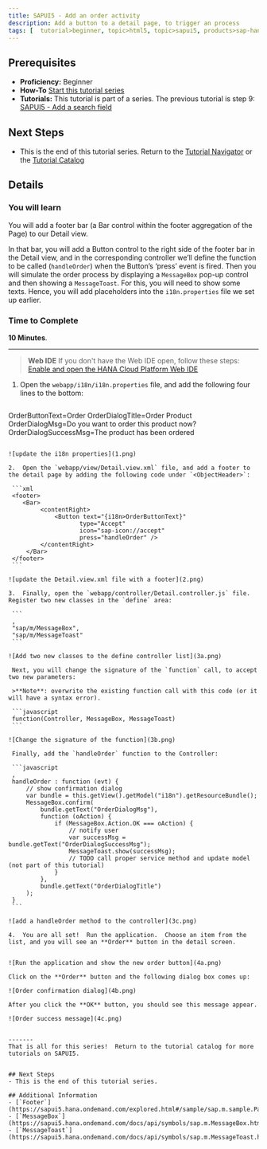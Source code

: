 ```yaml
---
title: SAPUI5 - Add an order activity
description: Add a button to a detail page, to trigger an process
tags: [  tutorial>beginner, topic>html5, topic>sapui5, products>sap-hana-cloud-platform ]
---
```

## Prerequisites  
- **Proficiency:** Beginner 
- **How-To** [Start this tutorial series](https://go.sap.com/developer/tutorials/sapui5-webide-open-webide.html)
- **Tutorials:** This tutorial is part of a series.  The previous tutorial is step 9: [SAPUI5 - Add a search field](http://go.sap.com/developer/tutorials/sapui5-webide-add-search-field.html)

## Next Steps
 - This is the end of this tutorial series.  Return to the [Tutorial Navigator](http://go.sap.com/developer/tutorial-navigator.html) or the [Tutorial Catalog](http://go.sap.com/developer/tutorials.html)

## Details
### You will learn  
You will add a footer bar (a Bar control within the footer aggregation of the Page) to our Detail view.  

In that bar, you will add a Button control to the right side of the footer bar in the Detail view, and in the corresponding controller we’ll define the function to be called (`handleOrder`) when the Button’s ‘press’ event is fired. Then you will simulate the order process by displaying a `MessageBox` pop-up control and then showing a `MessageToast`. For this, you will need to show some texts. Hence, you will add placeholders into the `i18n.properties` file we set up earlier. 

### Time to Complete
**10 Minutes**.

---
>  **Web IDE** If you don't have the Web IDE open, follow these steps: [Enable and open the HANA Cloud Platform Web IDE](https://go.sap.com/developer/tutorials/sapui5-webide-open-webide.html)


1.  Open the `webapp/i18n/i18n.properties` file, and add the following four lines to the bottom:

	```
OrderButtonText=Order
OrderDialogTitle=Order Product
OrderDialogMsg=Do you want to order this product now?OrderDialogSuccessMsg=The product has been ordered
   ```
   
   ![update the i18n properties](1.png)
   
2.  Open the `webapp/view/Detail.view.xml` file, and add a footer to the detail page by adding the following code under `<ObjectHeader>`:

	```xml
    <footer>	   <Bar>			<contentRight>				<Button text="{i18n>OrderButtonText}"	  	               type="Accept"		               icon="sap-icon://accept"		               press="handleOrder" />			</contentRight>		</Bar>	</footer>
	```

   ![update the Detail.view.xml file with a footer](2.png)
   
3.  Finally, open the `webapp/controller/Detail.controller.js` file.  Register two new classes in the `define` area:

	```
	,	"sap/m/MessageBox",	"sap/m/MessageToast"
	```

   ![Add two new classes to the define controller list](3a.png)
   
    Next, you will change the signature of the `function` call, to accept two new parameters:
    
    >**Note**: overwrite the existing function call with this code (or it will have a syntax error).
    
    ```javascript
    function(Controller, MessageBox, MessageToast) 
    ```
    
   ![Change the signature of the function](3b.png)
   
    Finally, add the `handleOrder` function to the Controller:
    
    ```javascript
    ,	handleOrder : function (evt) {		// show confirmation dialog		var bundle = this.getView().getModel("i18n").getResourceBundle();		MessageBox.confirm(			bundle.getText("OrderDialogMsg"),			function (oAction) {				if (MessageBox.Action.OK === oAction) {					// notify user					var successMsg = bundle.getText("OrderDialogSuccessMsg");					MessageToast.show(successMsg);					// TODO call proper service method and update model (not part of this tutorial)				}
			},			bundle.getText("OrderDialogTitle")		);	}
	```
	
   ![add a handleOrder method to the controller](3c.png)
   
4.  You are all set!  Run the application.  Choose an item from the list, and you will see an **Order** button in the detail screen.  


   ![Run the application and show the new order button](4a.png)
   
   Click on the **Order** button and the following dialog box comes up:

   ![Order confirmation dialog](4b.png)
   
   After you click the **OK** button, you should see this message appear.
   
   ![Order success message](4c.png)
   

-------
That is all for this series!  Return to the tutorial catalog for more tutorials on SAPUI5.
   

## Next Steps
 - This is the end of this tutorial series.  

## Additional Information
- [`Footer`](https://sapui5.hana.ondemand.com/explored.html#/sample/sap.m.sample.Page/preview)- [`MessageBox`](https://sapui5.hana.ondemand.com/docs/api/symbols/sap.m.MessageBox.html)- [`MessageToast`](https://sapui5.hana.ondemand.com/docs/api/symbols/sap.m.MessageToast.html)
